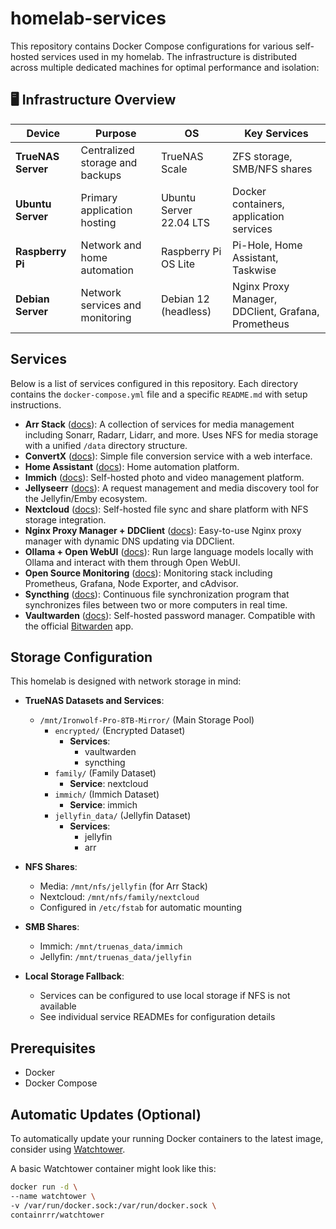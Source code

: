 # homelab-services

This repository contains Docker Compose configurations for various self-hosted services used in my homelab. The infrastructure is distributed across multiple dedicated machines for optimal performance and isolation:

## 🖥️ Infrastructure Overview

| Device | Purpose | OS | Key Services |
|--------|---------|----|--------------|
| **TrueNAS Server** | Centralized storage and backups | TrueNAS Scale | ZFS storage, SMB/NFS shares |
| **Ubuntu Server** | Primary application hosting | Ubuntu Server 22.04 LTS | Docker containers, application services |
| **Raspberry Pi** | Network and home automation | Raspberry Pi OS Lite | Pi-Hole, Home Assistant, Taskwise |
| **Debian Server** | Network services and monitoring | Debian 12 (headless) | Nginx Proxy Manager, DDClient, Grafana, Prometheus |

## Services

Below is a list of services configured in this repository. Each directory contains the `docker-compose.yml` file and a specific `README.md` with setup instructions.

- **Arr Stack** ([docs](./arr-stack/README.md)): A collection of services for media management including Sonarr, Radarr, Lidarr, and more. Uses NFS for media storage with a unified `/data` directory structure.
- **ConvertX** ([docs](./convertx/README.md)): Simple file conversion service with a web interface.
- **Home Assistant** ([docs](./home-assistant/README.md)): Home automation platform.
- **Immich** ([docs](./immich/README.md)): Self-hosted photo and video management platform.
- **Jellyseerr** ([docs](./jellyseerr/README.md)): A request management and media discovery tool for the Jellyfin/Emby ecosystem.
- **Nextcloud** ([docs](./nextcloud/README.md)): Self-hosted file sync and share platform with NFS storage integration.
- **Nginx Proxy Manager + DDClient** ([docs](./nginx-ddclient/README.md)): Easy-to-use Nginx proxy manager with dynamic DNS updating via DDClient.
- **Ollama + Open WebUI** ([docs](./ollama-openwebui/README.md)): Run large language models locally with Ollama and interact with them through Open WebUI.
- **Open Source Monitoring** ([docs](./opensource-monitoring/README.md)): Monitoring stack including Prometheus, Grafana, Node Exporter, and cAdvisor.
- **Syncthing** ([docs](./syncthing/README.md)): Continuous file synchronization program that synchronizes files between two or more computers in real time.
- **Vaultwarden** ([docs](./vaultwarden/README.md)): Self-hosted password manager. Compatible with the official [Bitwarden](https://bitwarden.com/) app.

## Storage Configuration

This homelab is designed with network storage in mind:

- **TrueNAS Datasets and Services**:
  - `/mnt/Ironwolf-Pro-8TB-Mirror/` (Main Storage Pool)
    - `encrypted/` (Encrypted Dataset)
      - **Services**:
        - vaultwarden
        - syncthing
    - `family/` (Family Dataset)
      - **Service**: nextcloud
    - `immich/` (Immich Dataset)
      - **Service**: immich
    - `jellyfin_data/` (Jellyfin Dataset)
      - **Services**:
        - jellyfin
        - arr

- **NFS Shares**:
  - Media: `/mnt/nfs/jellyfin` (for Arr Stack)
  - Nextcloud: `/mnt/nfs/family/nextcloud`
  - Configured in `/etc/fstab` for automatic mounting
  
- **SMB Shares**:
  - Immich: `/mnt/truenas_data/immich`
  - Jellyfin: `/mnt/truenas_data/jellyfin`

- **Local Storage Fallback**:
  - Services can be configured to use local storage if NFS is not available
  - See individual service READMEs for configuration details

## Prerequisites

-   Docker
-   Docker Compose

## Automatic Updates (Optional)

To automatically update your running Docker containers to the latest image, consider using [Watchtower](https://containrrr.dev/watchtower/).

A basic Watchtower container might look like this:

```bash
docker run -d \
--name watchtower \
-v /var/run/docker.sock:/var/run/docker.sock \
containrrr/watchtower
```
